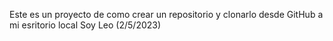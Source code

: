 Este es un proyecto de como crear un repositorio y clonarlo desde GitHub a mi esritorio local
Soy Leo (2/5/2023)
